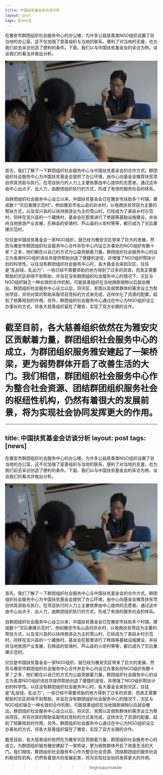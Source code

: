 ```yaml
---
title: 中国扶贫基金会访谈分析
layout: post
tags: [news]
---
```

在雅安市群团组织社会服务中心的办公楼，为许多公益慈善类NGO组织设置了驻当地的办公室，这不仅加强了慈善组织与当地的联系，便利了对当地的支援，也为我们前去采访创造了便利的条件。下面，我们以与中国扶贫基金会的采访为例，谈谈我们的看法并做出分析。

![](/images/IGP5895.jpg)

首先，我们了解了一下群团组织社会服务中心与中国扶贫基金会的合作方式。群团组织社会服务中心为中国扶贫基金会提供了办公环境，由中心向基金会推荐扶贫项目供其资助与执行。在项目执行的人力上主要依靠由中心提供的志愿者。通过这中由中心出点子、出人力，由群团组织执行的方式，形成了有效的服务社会的体系。

自群团组织社会服务中心设立以来，中国扶贫基金会已在雅安市扶助多个村镇，建成数个“灾后重建示范村”。例如雅安市名山县的非水村，以电商扶贫项目为主要的帮扶方式，以及宝兴县的以扶持旅游业为主的雪山村，已经成为了美丽乡村示范村，同样在宝兴县的一个藏族村，基金会在那里进行了修路等基础设施建设，并扶持当地旅游产业发展，石棉县的安靖村、芦山县的火炬村等等，都已成为了灾后重建示范村。

仅仅是中国扶贫基金会一家NGO组织，就已经为雅安灾区带来了巨大的发展，然而与雅安市群团组织社会服务中心合作并在中心内设立办事处的NGO组织有数十家？之多，他们都在以自己的方式为公益贡献着力量。群团组织社会服务中心的设立为各类NGO组织进驻并提供帮助创造了便捷的途径，并增强了NGO组织帮扶计划的科学性。以往没有群团组织社会服务中心时，各大基金会来到灾区，往往是“乱投钱，乱出力”，一些已经不需要资助的地方得到了过多的资源，而真正需要帮助的灾区却得不到帮助，并且在没有群团组织社会服务中心的情况下，灾区与NGO组织缺乏一种长效的合作机制，可能慈善组织在当地捐款捐物以后就会撤出。群团组织社会服务中心设立以后，将灾区、贫困以及弱势群体的需求设立为帮扶项目，并将对其的帮助采取项目竞标的方式来完成，这样优化了资源的配置，起到了统筹规划的作用，另外，群团组织社会服务中心通过在中心为NGO组织设立办事处的方式，将各大慈善组织留在了雅安，实现了双方长期的合作。

截至目前，各大慈善组织依然在为雅安灾区贡献着力量，群团组织社会服务中心的成立，为群团组织服务雅安建起了一架桥梁，更为弱势群体开启了改善生活的大门。我们相信，群团组织社会服务中心作为整合社会资源、团结群团组织服务社会的枢纽性机构，仍然有着很大的发展前景，将为实现社会协同发挥更大的作用。
=======
---
title: 中国扶贫基金会访谈分析
layout: post
tags: [news]
---
在雅安市群团组织社会服务中心的办公楼，为许多公益慈善类NGO组织设置了驻当地的办公室，这不仅加强了慈善组织与当地的联系，便利了对当地的支援，也为我们前去采访创造了便利的条件。下面，我们以与中国扶贫基金会的采访为例，谈谈我们的看法并做出分析。

![](/images/IGP5895.jpg)

首先，我们了解了一下群团组织社会服务中心与中国扶贫基金会的合作方式。群团组织社会服务中心为中国扶贫基金会提供了办公环境，由中心向基金会推荐扶贫项目供其资助与执行。在项目执行的人力上主要依靠由中心提供的志愿者。通过这中由中心出点子、出人力，由群团组织执行的方式，形成了有效的服务社会的体系。

自群团组织社会服务中心设立以来，中国扶贫基金会已在雅安市扶助多个村镇，建成数个“灾后重建示范村”。例如雅安市名山县的非水村，以电商扶贫项目为主要的帮扶方式，以及宝兴县的以扶持旅游业为主的雪山村，已经成为了美丽乡村示范村，同样在宝兴县的一个藏族村，基金会在那里进行了修路等基础设施建设，并扶持当地旅游产业发展，石棉县的安靖村、芦山县的火炬村等等，都已成为了灾后重建示范村。

仅仅是中国扶贫基金会一家NGO组织，就已经为雅安灾区带来了巨大的发展，然而与雅安市群团组织社会服务中心合作并在中心内设立办事处的NGO组织有数十家？之多，他们都在以自己的方式为公益贡献着力量。群团组织社会服务中心的设立为各类NGO组织进驻并提供帮助创造了便捷的途径，并增强了NGO组织帮扶计划的科学性。以往没有群团组织社会服务中心时，各大基金会来到灾区，往往是“乱投钱，乱出力”，一些已经不需要资助的地方得到了过多的资源，而真正需要帮助的灾区却得不到帮助，并且在没有群团组织社会服务中心的情况下，灾区与NGO组织缺乏一种长效的合作机制，可能慈善组织在当地捐款捐物以后就会撤出。群团组织社会服务中心设立以后，将灾区、贫困以及弱势群体的需求设立为帮扶项目，并将对其的帮助采取项目竞标的方式来完成，这样优化了资源的配置，起到了统筹规划的作用，另外，群团组织社会服务中心通过在中心为NGO组织设立办事处的方式，将各大慈善组织留在了雅安，实现了双方长期的合作。

截至目前，各大慈善组织依然在为雅安灾区贡献着力量，群团组织社会服务中心的成立，为群团组织服务雅安建起了一架桥梁，更为弱势群体开启了改善生活的大门。我们相信，群团组织社会服务中心作为整合社会资源、团结群团组织服务社会的枢纽性机构，仍然有着很大的发展前景，将为实现社会协同发挥更大的作用。
>>>>>>> linghsiao/master
